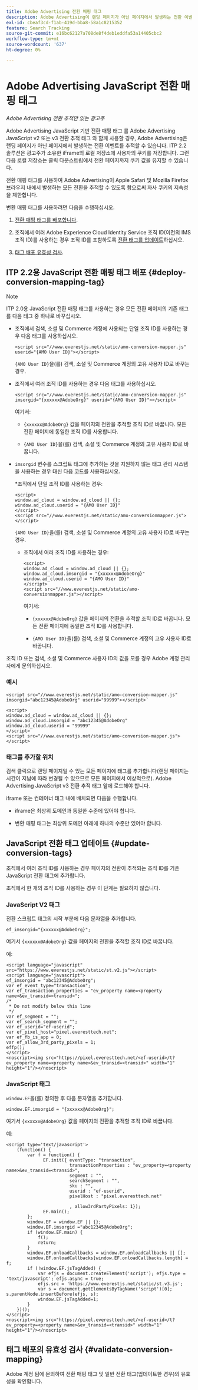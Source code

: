 ```yaml
---
title: Adobe Advertising 전환 매핑 태그
description: Adobe Advertising이 랜딩 페이지가 아닌 페이지에서 발생하는 전환 이벤트를 추적할 수 있는 ITP 2.2용 JavaScript 기반 전환 매핑 태그에 대해 알아봅니다.
exl-id: cbeaf3cd-f1ab-419d-bba8-58a1c8215352
feature: Search Tracking
source-git-commit: e16bc62127a708de8f4deb1eddfa53a14405cbc2
workflow-type: tm+mt
source-wordcount: '637'
ht-degree: 0%

---
```


# Adobe Advertising JavaScript 전환 매핑 태그

*Adobe Advertising 전환 추적만 있는 광고주*

Adobe Advertising JavaScript 기반 전환 매핑 태그 를 Adobe Advertising JavaScript v2 또는 v3 전환 추적 태그 와 함께 사용할 경우, Adobe Advertising은 랜딩 페이지가 아닌 페이지에서 발생하는 전환 이벤트를 추적할 수 있습니다. ITP 2.2 솔루션은 광고주가 소유한 iFrame의 로컬 저장소에 사용자의 쿠키를 저장합니다. 그런 다음 로컬 저장소는 클릭 다운스트림에서 전환 페이지까지 쿠키 값을 유지할 수 있습니다.

전환 매핑 태그를 사용하여 Adobe Advertising이 Apple Safari 및 Mozilla Firefox 브라우저 내에서 발생하는 모든 전환을 추적할 수 있도록 함으로써 자사 쿠키의 지속성을 제한합니다. <!-- For all requirements to track conversions from Safari, see "Track Conversions from Apple Safari Browsers." -->

변환 매핑 태그를 사용하려면 다음을 수행하십시오.

1. [전환 매핑 태그를 배포합니다](#deploy-conversion-mapping-tag).

1. 조직에서 여러 Adobe Experience Cloud Identity Service 조직 ID(이전의 IMS 조직 ID)를 사용하는 경우 조직 ID를 포함하도록 [전환 태그를 업데이트](#update-conversion-tags)하십시오.

1. [태그 배포 유효성 검사](#validate-conversion-mapping).

## ITP 2.2용 JavaScript 전환 매핑 태그 배포 {#deploy-conversion-mapping-tag}

>[!NOTE]
>
>ITP 2.0용 JavaScript 전환 매핑 태그를 사용하는 경우 모든 전환 페이지의 기존 태그를 다음 태그 중 하나로 바꾸십시오.<!-- any other instructions, too? Point them to the other page on Track Conversions from Safari...." -->

* 조직에서 검색, 소셜 및 Commerce 계정에 사용되는 단일 조직 ID를 사용하는 경우 다음 태그를 사용하십시오.

  `<script src="//www.everestjs.net/static/amo-conversion-mapper.js" userid="{AMO User ID}"></script>`

  `{AMO User ID}`을(를) 검색, 소셜 및 Commerce 계정의 고유 사용자 ID로 바꾸는 경우.

* 조직에서 여러 조직 ID를 사용하는 경우 다음 태그를 사용하십시오.

  `<script src="//www.everestjs.net/static/amo-conversion-mapper.js" imsorgid="{xxxxxx@AdobeOrg}" userid="{AMO User ID}"></script>`

  여기서:

   * `{xxxxxx@AdobeOrg}` 값을 페이지의 전환을 추적할 조직 ID로 바꿉니다. 모든 전환 페이지에 동일한 조직 ID를 사용합니다.

   * `{AMO User ID}`을(를) 검색, 소셜 및 Commerce 계정의 고유 사용자 ID로 바꿉니다.

* `imsorgid` 변수를 스크립트 태그에 추가하는 것을 지원하지 않는 태그 관리 시스템을 사용하는 경우 대신 다음 코드를 사용하십시오.

  *조직에서 단일 조직 ID를 사용하는 경우:

  ```
  <script>
  window.ad_cloud = window.ad_cloud || {};
  window.ad_cloud.userid = "{AMO User ID}"
  </script>
  <script src="//www.everestjs.net/static/amo-conversionmapper.js"></script>
  ```

  `{AMO User ID}`을(를) 검색, 소셜 및 Commerce 계정의 고유 사용자 ID로 바꾸는 경우.

   * 조직에서 여러 조직 ID를 사용하는 경우:

     ```
     <script>
     window.ad_cloud = window.ad_cloud || {};
     window.ad_cloud.imsorgid = "{xxxxxx@AdobeOrg}"
     window.ad_cloud.userid = "{AMO User ID}"
     </script>
     <script src="//www.everestjs.net/static/amo-conversionmapper.js"></script>
     ```

     여기서:

      * `{xxxxxx@AdobeOrg}` 값을 페이지의 전환을 추적할 조직 ID로 바꿉니다. 모든 전환 페이지에 동일한 조직 ID를 사용합니다.

      * `{AMO User ID}`을(를) 검색, 소셜 및 Commerce 계정의 고유 사용자 ID로 바꿉니다.

조직 ID 또는 검색, 소셜 및 Commerce 사용자 ID의 값을 모를 경우 Adobe 계정 관리자에게 문의하십시오.

### 예시

```
<script src="//www.everestjs.net/static/amo-conversion-mapper.js" imsorgid="abc12345@AdobeOrg" userid="99999"></script>`
```

```
<script>
window.ad_cloud = window.ad_cloud || {};
window.ad_cloud.imsorgid = "abc12345@AdobeOrg"
window.ad_cloud.userid = "99999"
</script>
<script src="//www.everestjs.net/static/amo-conversion-mapper.js"></script>
```

### 태그를 추가할 위치

검색 클릭으로 랜딩 페이지일 수 있는 모든 페이지에 태그를 추가합니다(랜딩 페이지는 시간이 지남에 따라 변경될 수 있으므로 모든 페이지에서 이상적으로). Adobe Advertising JavaScript v3 전환 추적 태그 앞에 로드해야 합니다.

iframe 또는 컨테이너 태그 내에 배치되면 다음을 수행합니다.

* iframe은 최상위 도메인과 동일한 수준에 있어야 합니다.

* 변환 매핑 태그는 최상위 도메인 아래에 하나의 수준만 있어야 합니다.

## JavaScript 전환 태그 업데이트 {#update-conversion-tags}

조직에서 여러 조직 ID를 사용하는 경우 페이지의 전환이 추적되는 조직 ID를 기존 JavaScript 전환 태그에 추가합니다.

조직에서 한 개의 조직 ID를 사용하는 경우 이 단계는 필요하지 않습니다.

### JavaScript V2 태그

전환 스크립트 태그의 시작 부분에 다음 문자열을 추가합니다.

`ef_imsorgid="{xxxxxx@AdobeOrg}";`

여기서 `{xxxxxx@AdobeOrg}` 값을 페이지의 전환을 추적할 조직 ID로 바꿉니다.

예:

```
<script language="javascript" src="https://www.everestjs.net/static/st.v2.js"></script>
<script language="javascript">
ef_imsorgid = "abc12345@AdobeOrg";
var ef_event_type="transaction";
var ef_transaction_properties = "ev_property name=<property name>&ev_transid=<transid>";
/*
 * Do not modify below this line
 */
var ef_segment = "";
var ef_search_segment = "";
var ef_userid="ef-userid";
var ef_pixel_host="pixel.everesttech.net";
var ef_fb_is_app = 0;
var ef_allow_3rd_party_pixels = 1;
effp();
</script>
<noscript><img src="https://pixel.everesttech.net/<ef-userid>/t?ev_property name=<property name>&ev_transid=<transid>" width="1" height="1"/></noscript>
```

### JavaScript 태그

`window.EF`을(를) 정의한 후 다음 문자열을 추가합니다.

`window.EF.imsorgid = "{xxxxxx@AdobeOrg}";`

여기서 `{xxxxxx@AdobeOrg}` 값을 페이지의 전환을 추적할 조직 ID로 바꿉니다.

예:

```
<script type='text/javascript'>
    (function() {
        var f = function() {
              EF.init({ eventType: "transaction",
                        transactionProperties : "ev_property=<property name>&ev_transid=<transid>",
                        segment : "",
                        searchSegment : "",
                        sku : "",
                        userid : "ef-userid",
                        pixelHost : "pixel.everesttech.net"
                        
                        , allow3rdPartyPixels: 1});
              EF.main();
        };
        window.EF = window.EF || {};
        window.EF.imsorgid ="abc12345@AdobeOrg";
        if (window.EF.main) {
            f();
            return;
        }
        window.EF.onloadCallbacks = window.EF.onloadCallbacks || [];
        window.EF.onloadCallbacks[window.EF.onloadCallbacks.length] = f;
        if (!window.EF.jsTagAdded) {
            var efjs = document.createElement('script'); efjs.type = 'text/javascript'; efjs.async = true;
            efjs.src = 'https://www.everestjs.net/static/st.v3.js';
            var s = document.getElementsByTagName('script')[0]; s.parentNode.insertBefore(efjs, s);
            window.EF.jsTagAdded=1;
        }
    })();
</script>
<noscript><img src="https://pixel.everesttech.net/<ef-userid>/t?ev_property=<property name>&ev_transid=<transid>" width="1" height="1"/></noscript>
```

## 태그 배포의 유효성 검사 {#validate-conversion-mapping}

Adobe 계정 팀에 문의하여 전환 매핑 태그 및 일반 전환 태그(업데이트한 경우)의 유효성을 확인합니다.
